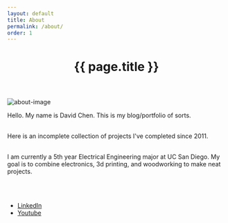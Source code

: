 ```yaml
---
layout: default
title: About
permalink: /about/
order: 1
---
```

<header class="post-header">
  <h1 class="post-title" itemprop="name headline">{{ page.title }}</h1>
  </header>

![about-image]({{site.url}}/assets/bird.jpg)

<div class="about-text">
Hello. My name is David Chen. This is my blog/portfolio of sorts. <br><br>

Here is an incomplete collection of projects I've completed since 2011. <br><br>

I am currently a 5th year Electrical Engineering major at UC San Diego. My goal is to combine electronics, 3d printing, and woodworking to make neat projects.

<br>
<br>
<ul>
  <li><a href="https://www.linkedin.com/in/david-chen-ucsd/">LinkedIn</a></li>
  <li><a href="https://www.youtube.com/channel/UCLvIbwIQ2eP4IVajvxhJcAw?">Youtube</a></li>
</ul>

</div>
